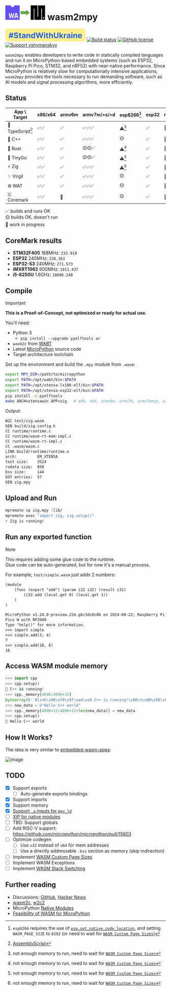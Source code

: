# <img height="48px" src="/logo.png"> wasm2mpy

[![StandWithUkraine](https://raw.githubusercontent.com/vshymanskyy/StandWithUkraine/main/badges/StandWithUkraine.svg)](https://github.com/vshymanskyy/StandWithUkraine/blob/main/docs/README.md) 
[![Build status](https://img.shields.io/github/actions/workflow/status/vshymanskyy/wasm2mpy/build.yml?branch=main&style=flat-square&logo=github&label=build)](https://github.com/vshymanskyy/wasm2mpy/actions) 
[![GitHub license](https://img.shields.io/badge/license-MIT-blue?style=flat-square)](https://github.com/vshymanskyy/wasm2mpy) 
[![Support vshymanskyy](https://img.shields.io/static/v1?label=support&message=%E2%9D%A4&color=%23fe8e86)](https://quicknote.io/da0a7d50-bb49-11ec-936a-6d7fd5a2de08) 

`wasm2mpy` enables developers to write code in statically compiled languages and run it on MicroPython-based embedded systems (such as ESP32, Raspberry Pi Pico, STM32, and nRF52) with near-native performance. Since MicroPython is relatively slow for computationally intensive applications, `wasm2mpy` provides the tools necessary to run demanding software, such as AI models and signal processing algorithms, more efficiently.

## Status

| App \ Target      | x86/x64   | armv6m  | armv7m/+s/+d | esp8266[^2]  | esp32      | rv32imc  |
|-------------------|-----------|----------|---------|----------|------------|----------|
| 🚀 TypeScript[^1] | ✅✅    | ✅       | ✅✅✅      | ⚠️[^4]   | ✅         | 🚧       |
| 🤩 C++            | ✅✅    | ✅       | ✅✅✅      | 🟡       | ✅         | 🚧       |
| 🦀 Rust           | ✅✅    | ✅       | 🟡🟡✅      | ⚠️[^4]   | ✅         | 🚧       |
| 🤖 TinyGo         | ✅✅    | ✅       | 🟡🟡✅      | ⚠️[^4]   | ✅         | 🚧       |
| ⚡ Zig            | ✅✅    | ✅       | ✅✅✅      | ⚠️[^4]   | ✅         | 🚧       |
| ✨ Virgil         | ✅✅    | ✅       | ✅✅✅      | 🟡       | ✅         | 🚧       |
| ⚙ WAT            | ✅✅    | ✅       | ✅✅✅      | 🟡       | ✅         | 🚧       |
| 🇨 Coremark       | ✅✅    | 🚧       | ✅✅✅      | 🟡       | ✅         | 🚧       |

✅ builds and runs OK  
🟡 builds OK, doesn't run  
🚧 work in progress  

[^1]: [AssemblyScript](https://www.assemblyscript.org)
[^2]: `esp8266` requires the use of [`esp.set_native_code_location`](https://github.com/micropython/micropython/issues/14430#issuecomment-2332648018), and setting `WASM_PAGE_SIZE` to `8192` (or need to wait for [`WASM Custom Page Sizes`][1])
[^4]: not enough memory to run, need to wait for [`WASM Custom Page Sizes`][1]

## CoreMark results

- **STM32F405** 168MHz: `233.918`
- **ESP32** 240MHz: `228.363`
- **ESP32-S3** 240MHz: `271.573`
- **iMXRT1062** 600MHz: `1911.437`
- **i5-8250U** 1.6GHz: `18696.248`

## Compile

> [!IMPORTANT]
> **This is a Proof-of-Concept, not optimized or ready for actual use.**

You'll need:

- Python 3
  - `pip install --upgrade pyelftools ar`
- `wasm2c` from [WABT](https://github.com/WebAssembly/wabt/releases/tag/1.0.36)
- Latest [MicroPython](https://github.com/micropython/micropython) source code
- Target architecture toolchain

Set up the environment and build the `.mpy` module from `.wasm`:

```sh
export MPY_DIR=/path/to/micropython
export PATH=/opt/wabt/bin:$PATH
export PATH=/opt/xtensa-lx106-elf/bin:$PATH
export PATH=/opt/xtensa-esp32-elf/bin:$PATH
pip install -U pyelftools
make ARCH=xtensawin APP=zig   # x86, x64, armv6m, armv7m, armv7emsp, armv7emdp, xtensa, xtensawin
```

Output:

```log
W2C test/zig.wasm
GEN build/zig.config.h
CC runtime/runtime.c
CC runtime/wasm-rt-mem-impl.c
CC runtime/wasm-rt-impl.c
CC .wasm/wasm.c
LINK build/runtime/runtime.o
arch:         EM_XTENSA
text size:    3524
rodata size:  850
bss size:     144
GOT entries:  57
GEN zig.mpy
```

## Upload and Run

```sh
mpremote cp zig.mpy :lib/
mpremote exec "import zig; zig.setup()"
⚡ Zig is running!
```

## Run any exported function

> [!NOTE]
> This requires adding some glue code to the runtime.  
> Glue code can be auto-generated, but for now it's a manual process.

For example, `test/simple.wasm` just adds 2 numbers:

```wat
(module
    (func (export "add") (param i32 i32) (result i32)
        (i32.add (local.get 0) (local.get 1))
    )
)
```

```log
MicroPython v1.24.0-preview.224.g6c3dc0c0b on 2024-08-22; Raspberry Pi Pico W with RP2040
Type "help()" for more information.
>>> import simple
>>> simple.add(3, 4)
7
>>> simple.add(10, 6)
16
```

## Access WASM module memory

```py
>>> import cpp
>>> cpp.setup()
🤩 C++ is running!
>>> cpp._memory[4096:4096+32]
bytearray(b' Blink\x00\xf0\x9f\xa4\xa9 C++ is running!\x00\n\x00\x00\x00')
>>> new_data = b"Hello C++ world"
>>> cpp._memory[4096+12:4096+12+len(new_data)] = new_data
>>> cpp.setup()
🤩 Hello C++ world
```

## How It Works?

The idea is very similar to [embedded-wasm-apps](https://github.com/wasm3/embedded-wasm-apps):

![image](https://github.com/wasm3/embedded-wasm-apps/blob/main/docs/how-it-works.png?raw=1)

## TODO

- [x] Support exports
  - [ ] Auto-generate exports bindings
- [x] Support imports
- [x] Support memory
- [x] [Support `.a` inputs for `mpy_ld`](https://github.com/micropython/micropython/pull/15838)
- [ ] [XIP for native modules](https://github.com/micropython/micropython/pull/8381#issuecomment-2363022985)
- [ ] TBD: Support globals
- [ ] Add RISC-V support: https://github.com/micropython/micropython/pull/15603
- [ ] Optimize codegen
  - [ ] Use `u32` instead of `u64` for mem addresses
  - [ ] Use a directly addressable `.bss` section as memory (skip indirection)
- [ ] Implement [WASM Custom Page Sizes][1]
- [ ] Implement WASM Exceptions 
- [ ] Implement [WASM Stack Switching](https://github.com/WebAssembly/stack-switching/blob/main/proposals/stack-switching/Explainer.md)

## Further reading

- Discussions: [GitHub](https://github.com/orgs/micropython/discussions/15702), [Hacker News](https://news.ycombinator.com/item?id=41599579)
- [wasm2c](https://github.com/WebAssembly/wabt/blob/main/wasm2c/README.md), [w2c2](https://github.com/turbolent/w2c2)
- MicroPython [Native Modules](https://docs.micropython.org/en/latest/develop/natmod.html)
- [Feasibility of WASM for MicroPython](https://github.com/micropython/micropython/issues/15270#issuecomment-2280942885)

[1]: https://github.com/WebAssembly/custom-page-sizes/blob/main/proposals/custom-page-sizes/Overview.md
